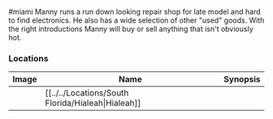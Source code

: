 #miami
Manny runs a run down looking repair shop for late model and hard to find electronics. He also has a wide selection of other "used" goods. With the right introductions Manny will buy or sell anything that isn't obviously hot.

### Locations

| Image | Name   | Synopsis |
| ----- | ------ | -------- |
|       | [[../../Locations/South Florida/Hialeah\|Hialeah]] |         |